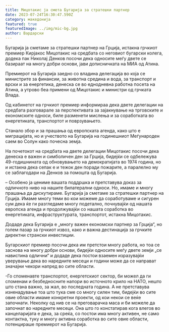 ```yaml
---
title: Мицотакис ја смета Бугарија за стратешки партнер
date: 2023-07-24T16:30:47.590Z
category: македонија
featured: true
featuredImage: ../img/mic-bg.jpg
author: Вардарски
---
```

<!--StartFragment-->

Бугарија ја сметаме за стратешки партнер на Грција, истакна грчкиот премиер Кирјакос Мицотакис на средбата со неговиот бугарски колега, додека пак Николај Денков посочи дека односите меѓу двете се базираат на многу добри основи, јави дописничката на МИА од Атина.

Премиерот на Бугарија заедно со владина делегација во која се министрите за финансии, за животна средина и вода, за транспорт и врски и за енергетика, денеска се во еднодневна работна посета на Атина, а утрово беа примени од Мицотакис и министри од грчката Влада.

[](https://autowelt.mk/)

Од кабинетот на грчкиот премиер информираа дека двете делегации на средбата разговарале за перспективата за зајакнување на трговските и економските односи, биле разменети мислења и за соработката во енергетиката, транспортот и поврзувањето.

Станало збор и за прашања од европската агенда, како што е миграцијата, но и учеството на Бугарија на годинешниот Меѓународен саем во Солун како почесна земја.

<!--EndFragment-->

<!--StartFragment-->

На почетокот на средбата на двете делегации Мицотакис посочи дека денеска е важен и симболичен ден за Грција, бидејќи се одбележува 49-годишнината од обновувањето на демократијата во 1974 година, но и истакна дека сепак е и тежок ден поради пожарите, а паралелно му се заблагодари на Денков за помошта од Бугарија.

– Особено ја цениме вашата поддршка и претставува доказ за одличното ниво на нашите билатерални односи. Но, имаме и многу прашања да дискутираме. Бугарија ја сметаме за стратешки партнер на Грција. Имаме многу теми во кои можеме да соработуваме и сигурен сум дека ќе ги разгледаме многу подетално, почнувајќи од нашата европска агенда и продолжувајќи со нашата соработка во енергетиката, инфраструктурата, транспортот, истакна Мицотакис.

Додаде дека Бугарија е „многу важен економски партнер за Грција“, но голем пазар за грчкиот извоз, како и важна дестинација за грчките директни странски инвестиции.

Бугарскиот премиер посочи дека им претстои многу работа, но тоа се заснова на многу добри основи, бидејќи односите меѓу двете земји „се навистина одлични“ и додаде дека постои взаемен изразувајќи уверување дека во наредните месеци и години може да се направат значајни чекори напред во сите области.

\-Го споменавте транспортот, енергетскиот сектор, би можел да ги споменам и безбедносните напори во источното крило на НАТО, нешто што стана важно, за жал, во последната година. А не претставува изненадување тоа што тука сме со многу силен тим, бидејќи во сите овие области имаме конкретни проекти, од кои некои се веќе започнати. Неколку од нив се на преговарачка маса и би можеле да започнат во наредните месеци. Она што го констатирав кога влегов во канцеларијата е дека, за среќа, со постои има многу активен, не само контактна, туку и многу активна соработка во сите овие области, потенцираше премиерот на Бугарија.

<!--EndFragment-->